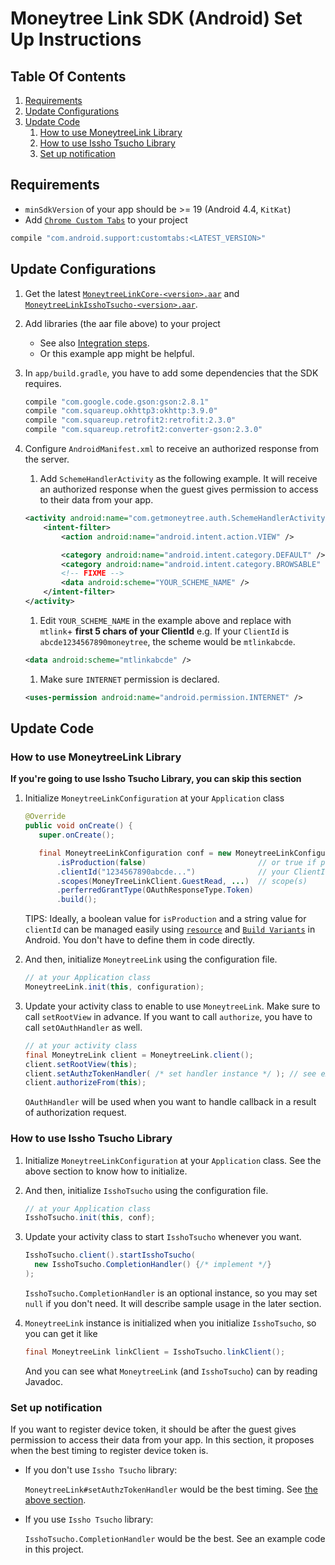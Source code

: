 # Moneytree Link SDK (Android) Set Up Instructions

## Table Of Contents
1. [Requirements](#requirements)
2. [Update Configurations](#update-configurations)
3. [Update Code](#update-code)
    1. [How to use MoneytreeLink Library](#how-to-use-moneytreelink-library)
    2. [How to use Issho Tsucho Library](#how-to-use-issho-tsucho-library)
    3. [Set up notification](#set-up-notification)

## Requirements

- `minSdkVersion` of your app should be >= 19 (Android 4.4, `KitKat`)
- Add [`Chrome Custom Tabs`](https://developer.chrome.com/multidevice/android/customtabs) to your project

```groovy
compile "com.android.support:customtabs:<LATEST_VERSION>"
```

## Update Configurations

1. Get the latest [`MoneytreeLinkCore-<version>.aar`](https://github.com/moneytree/mt-link-android-sdk-example/releases) and [`MoneytreeLinkIsshoTsucho-<version>.aar`](https://github.com/moneytree/mt-link-android-sdk-example/releases).

1. Add libraries (the aar file above) to your project
    - See also [Integration steps](https://developer.android.com/studio/projects/android-library.html?#AddDependency).
    - Or this example app might be helpful.

1. In `app/build.gradle`, you have to add some dependencies that the SDK requires.
    ```groovy
    compile "com.google.code.gson:gson:2.8.1"
    compile "com.squareup.okhttp3:okhttp:3.9.0"
    compile "com.squareup.retrofit2:retrofit:2.3.0"
    compile "com.squareup.retrofit2:converter-gson:2.3.0"
    ```

1. Configure `AndroidManifest.xml` to receive an authorized response from the server.

    1. Add `SchemeHandlerActivity` as the following example. It will receive an authorized response when the guest gives permission to access to their data from your app.
    ```xml
    <activity android:name="com.getmoneytree.auth.SchemeHandlerActivity">
        <intent-filter>
            <action android:name="android.intent.action.VIEW" />

            <category android:name="android.intent.category.DEFAULT" />
            <category android:name="android.intent.category.BROWSABLE" />
            <!-- FIXME -->
            <data android:scheme="YOUR_SCHEME_NAME" />
        </intent-filter>
    </activity>
    ```

    1. Edit `YOUR_SCHEME_NAME` in the example above and replace with `mtlink`+ **first 5 chars of your ClientId**
       e.g. If your `ClientId` is `abcde1234567890moneytree`, the scheme would be `mtlinkabcde`.

    ```xml
    <data android:scheme="mtlinkabcde" />
    ```

    1. Make sure `INTERNET` permission is declared.
    ```xml
    <uses-permission android:name="android.permission.INTERNET" />
    ```

## Update Code

### How to use MoneytreeLink Library

**If you're going to use Issho Tsucho Library, you can skip this section**

1. Initialize `MoneytreeLinkConfiguration` at your `Application` class
    ```java
    @Override
    public void onCreate() {
       super.onCreate();

       final MoneytreeLinkConfiguration conf = new MoneytreeLinkConfiguration.Builder()
           .isProduction(false)                         // or true if production
           .clientId("1234567890abcde...")              // your ClientId
           .scopes(MoneyTreeLinkClient.GuestRead, ...)  // scope(s)
           .perferredGrantType(OAuthResponseType.Token)
           .build();
    ```

    TIPS: Ideally, a boolean value for `isProduction` and a string value for `clientId` can be managed easily using [`resource`](https://developer.android.com/guide/topics/resources/more-resources.html#Bool) and [`Build Variants`](https://developer.android.com/studio/build/build-variants.html) in Android. You don't have to define them in code directly.

1. And then, initialize `MoneytreeLink` using the configuration file.
    ```java
    // at your Application class
    MoneytreeLink.init(this, configuration);
    ```

1. Update your activity class to enable to use `MoneytreeLink`. Make sure to call `setRootView` in advance. If you want to call `authorize`, you have to call `setOAuthHandler` as well.

    ```java
    // at your activity class
    final MoneytreLink client = MoneytreeLink.client();
    client.setRootView(this);
    client.setAuthzTokenHandler( /* set handler instance */ ); // see example code
    client.authorizeFrom(this);
    ```

    `OAuthHandler` will be used when you want to handle callback in a result of authorization request.

### How to use Issho Tsucho Library

1. Initialize `MoneytreeLinkConfiguration` at your `Application` class. See the above section to know how to initialize.

1. And then, initialize `IsshoTsucho` using the configuration file.
    ```java
    // at your Application class
    IsshoTsucho.init(this, conf);
    ```

1. Update your activity class to start `IsshoTsucho` whenever you want.

    ```java
    IsshoTsucho.client().startIsshoTsucho(
      new IsshoTsucho.CompletionHandler() {/* implement */}
    );
    ```

    `IsshoTsucho.CompletionHandler` is an optional instance, so you may set `null` if you don't need. It will describe sample usage in the later section.

1. `MoneytreeLink` instance is initialized when you initialize `IsshoTsucho`, so you can get it like

    ```java
    final MoneytreeLink linkClient = IsshoTsucho.linkClient();
    ```

    And you can see what `MoneytreeLink` (and `IsshoTsucho`) can by reading Javadoc.

### Set up notification

If you want to register device token, it should be after the guest gives permission to access their data from your app. In this section, it proposes when the best timing to register device token is.

- If you don't use `Issho Tsucho` library:

    `MoneytreeLink#setAuthzTokenHandler` would be the best timing. See [the above section](#how-to-use-moneytreelink-library).

- If you use `Issho Tsucho` library:

    `IsshoTsucho.CompletionHandler` would be the best. See an example code in this project.
